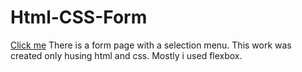 # Html-CSS-Form
[Click me](https://miracerdin.github.io/Html-CSS-Form/)
There is a form page with a selection menu.
This work was created only husing html and css. 
Mostly i used flexbox.
